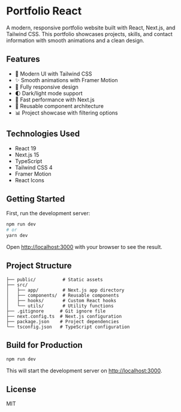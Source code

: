 # Portfolio React

A modern, responsive portfolio website built with React, Next.js, and Tailwind CSS. This portfolio showcases projects, skills, and contact information with smooth animations and a clean design.

## Features

- 🎨 Modern UI with Tailwind CSS
- ✨ Smooth animations with Framer Motion
- 📱 Fully responsive design
- 🌓 Dark/light mode support
- 🚀 Fast performance with Next.js
- 🧩 Reusable component architecture
- 📊 Project showcase with filtering options

## Technologies Used

- React 19
- Next.js 15
- TypeScript
- Tailwind CSS 4
- Framer Motion
- React Icons

## Getting Started

First, run the development server:

```bash
npm run dev
# or
yarn dev
```

Open [http://localhost:3000](http://localhost:3000) with your browser to see the result.

## Project Structure

```
├── public/          # Static assets
├── src/
│   ├── app/         # Next.js app directory
│   ├── components/  # Reusable components
│   ├── hooks/       # Custom React hooks
│   └── utils/       # Utility functions
├── .gitignore      # Git ignore file
├── next.config.ts  # Next.js configuration
├── package.json    # Project dependencies
└── tsconfig.json   # TypeScript configuration
```

## Build for Production

```bash
npm run dev
```

This will start the development server on [http://localhost:3000](http://localhost:3000).

## License

MIT

